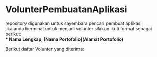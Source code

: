 # VolunterPembuatanAplikasi
repository digunakan untuk sayembara pencari pembuat aplikasi.  
jika anda berminat untuk menjadi volunter silakan ikuti format sebagai berikut:    
**\* Nama Lengkap, [Nama Portofolio](Alamat Portofolio)**


Berikut daftar Volunter yang diterima:
